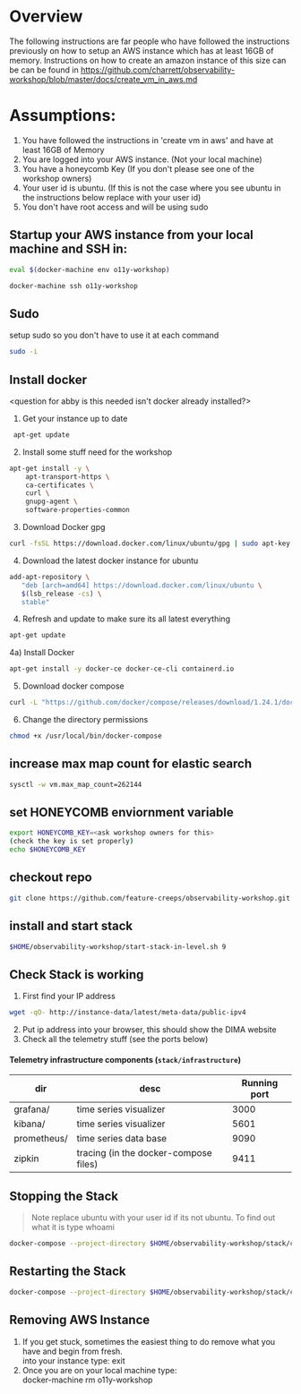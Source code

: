 
# Overview
The following instructions are far people who have followed the instructions previously on how to setup an AWS instance which has at least 16GB of memory. 
Instructions on how to create an amazon instance of this size can be can be found in https://github.com/charrett/observability-workshop/blob/master/docs/create_vm_in_aws.md

# Assumptions: 
1) You have followed the instructions in 'create vm in aws' and have at least 16GB of Memory 
1) You are logged into your AWS instance. (Not your local machine) 
2) You have a honeycomb Key (If you don't please see one of the workshop owners) 
3) Your user id is ubuntu. (If this is not the case where you see ubuntu in the instructions below replace with your user id)
4) You don't have root access and will be using sudo 

## Startup your AWS instance from your local machine and SSH in:
``` bash
eval $(docker-machine env o11y-workshop)
``` 
``` bash
docker-machine ssh o11y-workshop
```

## Sudo 
setup sudo so you don't have to use it at each command
``` bash 
sudo -i
```

## Install docker
<question for abby is this needed isn't docker already installed?> 

1) Get your instance up to date 
``` bash
 apt-get update
```
2) Install some stuff need for the workshop 
``` bash
apt-get install -y \
    apt-transport-https \
    ca-certificates \
    curl \
    gnupg-agent \
    software-properties-common
```
3) Download Docker gpg 
``` bash
curl -fsSL https://download.docker.com/linux/ubuntu/gpg | sudo apt-key add - 
```
4) Download the latest docker instance for ubuntu 
``` bash
add-apt-repository \
   "deb [arch=amd64] https://download.docker.com/linux/ubuntu \
   $(lsb_release -cs) \
   stable"
```
4) Refresh and update to make sure its all latest everything 
``` bash
apt-get update
```
4a) Install Docker 
``` bash
apt-get install -y docker-ce docker-ce-cli containerd.io
```
5) Download docker compose 
``` bash
curl -L "https://github.com/docker/compose/releases/download/1.24.1/docker-compose-$(uname -s)-$(uname -m)" -o /usr/local/bin/docker-compose
```
6)  Change the directory permissions 
``` bash
chmod +x /usr/local/bin/docker-compose
```

## increase max map count for elastic search
``` bash
sysctl -w vm.max_map_count=262144
```

## set HONEYCOMB enviornment variable
``` bash
export HONEYCOMB_KEY=<ask workshop owners for this>
(check the key is set properly) 
echo $HONEYCOMB_KEY 
```
## checkout repo
``` bash
git clone https://github.com/feature-creeps/observability-workshop.git $HOME/observability-workshop
```
## install and start stack
``` bash
$HOME/observability-workshop/start-stack-in-level.sh 9
```
## Check Stack is working
1) First find your IP address
``` bash
wget -qO- http://instance-data/latest/meta-data/public-ipv4
```
2) Put ip address into your browser, this should show the DIMA website 
3) Check all the telemetry stuff (see the ports below)

#### Telemetry infrastructure components (`stack/infrastructure`)

| dir                         | desc                                      |Running port |
| ---                         | ---                                       | --          |
| grafana/                    | time series visualizer                    | 3000        |
| kibana/                     | time series visualizer                    | 5601        |
| prometheus/                 | time series data base                     | 9090        |
| zipkin                      | tracing (in the docker-compose files)     | 9411        |


## Stopping the Stack 
>Note replace ubuntu with your user id if its not ubuntu. To find out what it is type whoami 
``` bash
docker-compose --project-directory $HOME/observability-workshop/stack/compose/ -f $HOME/observability-workshop/stack/compose/docker-compose-level-9.yml down -v --remove-orphans
```

## Restarting the Stack 
``` bash
docker-compose --project-directory $HOME/observability-workshop/stack/compose/ -f $HOME/observability-workshop/stack/compose/docker-compose-level-9.yml up --build -d
```

## Removing AWS Instance 
1) If you get stuck, sometimes the easiest thing to do remove what you have and begin from fresh. \
into your instance type: exit 
2) Once you are on your local machine type: \
docker-machine rm o11y-workshop

